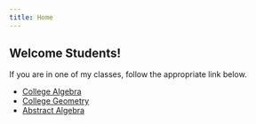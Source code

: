 ```yaml
---
title: Home
---
```


## Welcome Students!

If you are in one of my classes, follow the appropriate link below.

* [College Algebra](/classes/ca/)
* [College Geometry](/classes/geom/)
* [Abstract Algebra](/classes/aa/)
